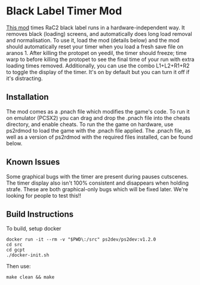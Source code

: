 # Black Label Timer Mod
[This mod](<https://github.com/MichaelRelaxen/gcpt>) times RaC2 black label runs in a hardware-independent way. It removes black (loading) screens, and automatically does long load removal and normalisation. To use it, load the mod (details below) and the mod should automatically reset your timer when you load a fresh save file on aranos 1. After killing the protopet on yeedil, the timer should freeze; time warp to before killing the protopet to see the final time of your run with extra loading times removed. Additionally, you can use the combo L1+L2+R1+R2 to toggle the display of the timer. It's on by default but you can turn it off if it's distracting. 

## Installation
The mod comes as a .pnach file which modifies the game's code. To run it on emulator (PCSX2) you can drag and drop the .pnach file into the cheats directory, and enable cheats. To run the the game on hardware, use ps2rdmod to load the game with the .pnach file applied. The .pnach file, as well as a version of ps2rdmod with the required files installed, can be found below.  

## Known Issues
Some graphical bugs with the timer are present during pauses cutscenes. The timer display also isn't 100% consistent and disappears when holding strafe. These are both graphical-only bugs which will be fixed later. We're looking for people to test this!!

## Build Instructions
To build, setup docker
```
docker run -it --rm -v "$PWD\:/src" ps2dev/ps2dev:v1.2.0
cd src
cd gcpt
./docker-init.sh
```

Then use:
```
make clean && make
```
